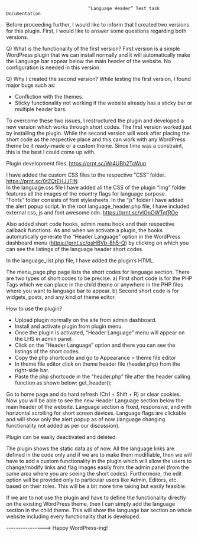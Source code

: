                                    “Language Header” Test task Documentation 
 

Before proceeding further, I would like to inform that I created two versions for this plugin. First, I would like to answer some questions regarding both versions. 
 
Q) What is the functionality of the first version? 
First version is a simple WordPress plugin that we can install normally and it will automatically make the Language bar appear below the main header of the website. No configuration is needed in this version.  
 
Q) Why I created the second version? 
While testing the first version, I found major bugs such as: 

- Confliction with the themes. 
- Sticky functionality not working if the website already has a sticky bar or multiple header bars. 

To overcome these two issues, I restructured the plugin and developed a new version which works through short codes. The first version worked just by installing the plugin. While the second version will work after placing the short code as the respective place and this can work with any WordPress theme be it ready-made or a custom theme. Since time was a constraint, this is the best I could come up with.   

Plugin development files. https://prnt.sc/Wr4UBh2TcWup  
 
I have added the custom CSS files to the respective “CSS” folder. https://prnt.sc/0tZQtEHJJFlN  
In the language.css file I have added all the CSS of the plugin 
“img” folder features all the images of the country flags for language purpose.  
“Fonts” folder consists of font stylesheets. 
In the “js” folder I have added the alert popup script. 
In the root language_header.php file, I have included external css, js and font awesome cdn. https://prnt.sc/vIOnOWTqfROe  
 
Also added short code hooks, admin menu hook and their respective callback functions. As and when we activate a plugin, the hooks automatically generate the “Header Language” option in the WordPress dashboard  menu (https://prnt.sc/osHBVb-8h5-Q) by clicking on which you can see the listings of the language header short codes.  
 
In the language_list.php file, I have added the plugin’s HTML. 
 
The menu_page.php page lists the short codes for language section. There are two types of short codes to be precise. 
a) First short code is for the PHP Tags which we can place in the child theme or anywhere in the PHP files where you want to language bar to appear. 
b) Second short code is for widgets, posts, and any kind of theme editor. 

How to use the plugin? 

- Upload plugin normally on the site from admin dashboard. 
- Install and activate plugin from plugin menu. 
- Once the plugin is activated, “Header Language” menu will appear on the LHS in admin panel. 
- Click on the “Header Language” option and there you can see the listings of the short codes.  
- Copy the php shortcode and go to Appearance > theme file editor 
- In theme file editor click on theme header file (header.php) from the right-side bar. 
- Paste the php shortcode in the “header.php” file after the header calling function as shown below: 
 get_header(); 
  <?php echo do_shortcode('[Language-Header]'); ?> 

Go to home page and do hard refresh (Ctrl + Shift + R) or clear cookies. Now you will be able to see the new Header Language section below the main header of the website. Language section is fixed, responsive, and with horizontal scrolling for short screen devices. Language flags are clickable and will show only the alert popup as of now (language changing functionality not added as per our discussion). 

Plugin can be easily deactivated and deleted.   
 
The plugin shows the static data as of now. All the language links are defined in the code only and if we are to make them modifiable, then we will have to add a custom functionality in the plugin which will allow the users to change/modify links and flag images easily from the admin panel (from the same area where you are seeing the short codes). Furthermore, the edit option will be provided only to particular users like Admin, Editors, etc. based on their roles. This will be a bit more time taking but easily feasible. 

If we are to not use the plugin and have to define the functionality directly on the existing WordPress theme, then I can simply add the language section in the child theme. This will show the language bar section on whole website including every functionality that is developed. 

 

 

----------------> Happy WordPress-ing!  

